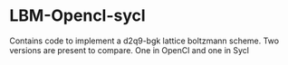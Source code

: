 # LBM-Opencl-sycl
Contains code to implement a d2q9-bgk lattice boltzmann scheme. Two versions are present to compare. One in OpenCl and one in Sycl
